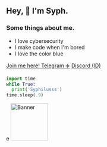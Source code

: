 ## Hey, 👋 I'm Syph.

### Some things about me.
- I love cybersecurity
- I make code when I'm bored
- I love the color blue

[Join me here! Telegram ✈️](https://pastebin.com/raw/h3FwWcx7)
[Discord (ID)](https://pastebin.com/raw/nKzxtFX2)

```python
import time
while True:
  print('Syphilusss')
time.sleep(.9)
```
e <img src="https://cdn.discordapp.com/attachments/1135539699826561067/1135539743321489499/IMG_7999.jpg" width=100 height=100 alt="Banner">

